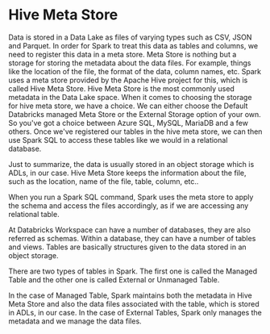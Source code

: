 # Hive Meta Store

Data is stored in a Data Lake as files of varying types such as CSV, JSON and Parquet. In order for Spark to treat this data as tables and columns, we need to register this data in a meta store. Meta Store is nothing but a storage for storing the metadata about the data files. For example, things like the location of the file, the format of the data, column names, etc. Spark uses a meta store provided by the Apache Hive project for this, which is called Hive Meta Store. Hive Meta Store is the most commonly used metadata in the Data Lake space. When it comes to choosing the storage for hive meta store, we have a choice. We can either choose the Default Databricks managed Meta Store or the External Storage option of your own. So you've got a choice between Azure SQL, MySQL, MariaDB and a few others. Once we've registered our tables in the hive meta store, we can then use Spark SQL to access these tables
like we would in a relational database.  

Just to summarize, the data is usually stored in an object storage which is ADLs, in our case. Hive Meta Store keeps the information about the file, such as the location, name of the file, table, column, etc..  

When you run a Spark SQL command, Spark uses the meta store to apply the schema and access the files accordingly, as if we are accessing any relational table.  

At Databricks Workspace can have a number of databases, they are also referred as schemas. Within a database, they can have a number of tables and views.
Tables are basically structures given to the data stored in an object storage.  

There are two types of tables in Spark. The first one is called the Managed Table and the other one is called External or Unmanaged Table.  

In the case of Managed Table, Spark maintains both the metadata in Hive Meta Store and also the data files associated with the table, which is stored in ADLs, in our case. In the case of External Tables, Spark only manages the metadata and we manage the data files.  
